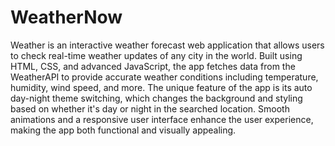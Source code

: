 # WeatherNow
Weather is an interactive weather forecast web application that allows users to check real-time weather updates of any city in the world. Built using HTML, CSS, and advanced JavaScript, the app fetches data from the WeatherAPI to provide accurate weather conditions including temperature, humidity, wind speed, and more.
The unique feature of the app is its auto day-night theme switching, which changes the background and styling based on whether it's day or night in the searched location. Smooth animations and a responsive user interface enhance the user experience, making the app both functional and visually appealing.
